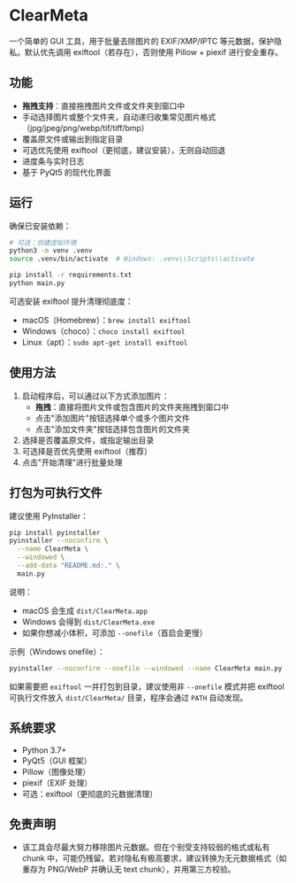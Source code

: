 # ClearMeta

一个简单的 GUI 工具，用于批量去除图片的 EXIF/XMP/IPTC 等元数据，保护隐私。默认优先调用 exiftool（若存在），否则使用 Pillow + piexif 进行安全重存。

## 功能
- **拖拽支持**：直接拖拽图片文件或文件夹到窗口中
- 手动选择图片或整个文件夹，自动递归收集常见图片格式（jpg/jpeg/png/webp/tif/tiff/bmp）
- 覆盖原文件或输出到指定目录
- 可选优先使用 exiftool（更彻底，建议安装），无则自动回退
- 进度条与实时日志
- 基于 PyQt5 的现代化界面

## 运行
确保已安装依赖：

```bash
# 可选：创建虚拟环境
python3 -m venv .venv
source .venv/bin/activate  # Windows: .venv\\Scripts\\activate

pip install -r requirements.txt
python main.py
```

可选安装 exiftool 提升清理彻底度：

- macOS（Homebrew）：`brew install exiftool`
- Windows（choco）：`choco install exiftool`
- Linux（apt）：`sudo apt-get install exiftool`

## 使用方法
1. 启动程序后，可以通过以下方式添加图片：
   - **拖拽**：直接将图片文件或包含图片的文件夹拖拽到窗口中
   - 点击"添加图片"按钮选择单个或多个图片文件
   - 点击"添加文件夹"按钮选择包含图片的文件夹
2. 选择是否覆盖原文件，或指定输出目录
3. 可选择是否优先使用 exiftool（推荐）
4. 点击"开始清理"进行批量处理

## 打包为可执行文件
建议使用 PyInstaller：

```bash
pip install pyinstaller
pyinstaller --noconfirm \
  --name ClearMeta \
  --windowed \
  --add-data "README.md:." \
  main.py
```

说明：
- macOS 会生成 `dist/ClearMeta.app`
- Windows 会得到 `dist/ClearMeta.exe`
- 如果你想减小体积，可添加 `--onefile`（首启会更慢）

示例（Windows onefile）：

```bash
pyinstaller --noconfirm --onefile --windowed --name ClearMeta main.py
```

如果需要把 `exiftool` 一并打包到目录，建议使用非 `--onefile` 模式并把 exiftool 可执行文件放入 `dist/ClearMeta/` 目录，程序会通过 `PATH` 自动发现。

## 系统要求
- Python 3.7+
- PyQt5（GUI 框架）
- Pillow（图像处理）
- piexif（EXIF 处理）
- 可选：exiftool（更彻底的元数据清理）

## 免责声明
- 该工具会尽最大努力移除图片元数据。但在个别受支持较弱的格式或私有 chunk 中，可能仍残留。若对隐私有极高要求，建议转换为无元数据格式（如重存为 PNG/WebP 并确认无 text chunk），并用第三方校验。
